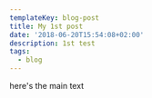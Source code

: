 ```yaml
---
templateKey: blog-post
title: My 1st post
date: '2018-06-20T15:54:08+02:00'
description: 1st test
tags:
  - blog
---
```

here's the main text
